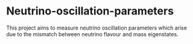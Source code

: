# Neutrino-oscillation-parameters
This project aims to measure neutrino oscillation parameters which arise due to the mismatch between neutrino flavour and mass eigenstates.
